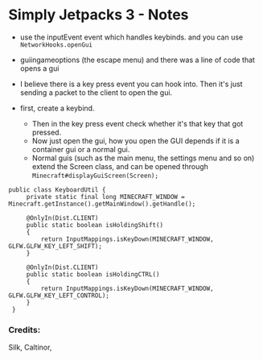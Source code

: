 # Simply Jetpacks 3 - Notes

- use the inputEvent event which handles keybinds. and you can use `NetworkHooks.openGui`
- guiingameoptions (the escape menu) and there was a line of code that opens a gui


- I believe there is a key press event you can hook into. 
Then it's just sending a packet to the client to open the gui.
- first, create a keybind.
    - Then in the key press event check whether it's that key that got pressed.
    - Now just open the gui, how you open the GUI depends if it is a container gui or a normal gui.
    - Normal guis (such as the main menu, the settings menu and so on) extend the Screen class,
    and can be opened through `Minecraft#displayGuiScreen(Screen);`
 
 
``` 
public class KeyboardUtil {
     private static final long MINECRAFT_WINDOW = Minecraft.getInstance().getMainWindow().getHandle();
 
     @OnlyIn(Dist.CLIENT)
     public static boolean isHoldingShift()
     {
         return InputMappings.isKeyDown(MINECRAFT_WINDOW, GLFW.GLFW_KEY_LEFT_SHIFT);
     }
 
     @OnlyIn(Dist.CLIENT)
     public static boolean isHoldingCTRL()
     {
         return InputMappings.isKeyDown(MINECRAFT_WINDOW, GLFW.GLFW_KEY_LEFT_CONTROL);
     }
 }
```

### Credits:
Silk, Caltinor, 